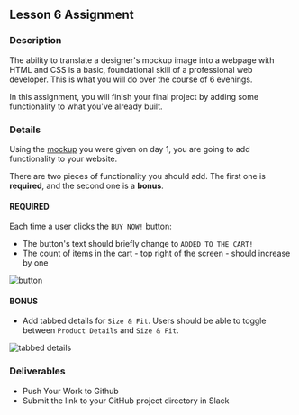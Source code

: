 ## Lesson 6 Assignment

### Description

The ability to translate a designer's mockup image into a webpage with HTML and CSS is a basic, foundational skill of a professional web developer. This is what you will do over the course of 6 evenings.

In this assignment, you will finish your final project by adding some functionality to what you've already built.

### Details

Using the [mockup](./images/day-1-mockup.jpg) you were given on day 1, you are going to add functionality to your website.

There are two pieces of functionality you should add. The first one is **required**, and the second one is a **bonus**.

#### REQUIRED

Each time a user clicks the `BUY NOW!` button:

* The button's text should briefly change to `ADDED TO THE CART!`
* The count of items in the cart - top right of the screen - should increase by one

![button](./images/day-6-button.gif)

#### BONUS

* Add tabbed details for `Size & Fit`. Users should be able to toggle between `Product Details` and `Size & Fit`.

![tabbed details](./images/day-6-tabbed-details.gif)

### Deliverables

* Push Your Work to Github
* Submit the link to your GitHub project directory in Slack
